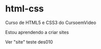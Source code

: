 # html-css
 Curso de HTML5 e CSS3 do CursoemVideo

Estou aprendendo a criar sites

<style>
    a {
        text-decoration: none;
    }

    a:hover {
        text-decoration: underline;
        color: darkblue;
    }
</style>

<a href="https://guidoeckertfilho.github.io/html-css/desafios/des010/android.html">Ver "site" teste des010</a>